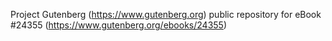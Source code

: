 Project Gutenberg (https://www.gutenberg.org) public repository for eBook #24355 (https://www.gutenberg.org/ebooks/24355)
